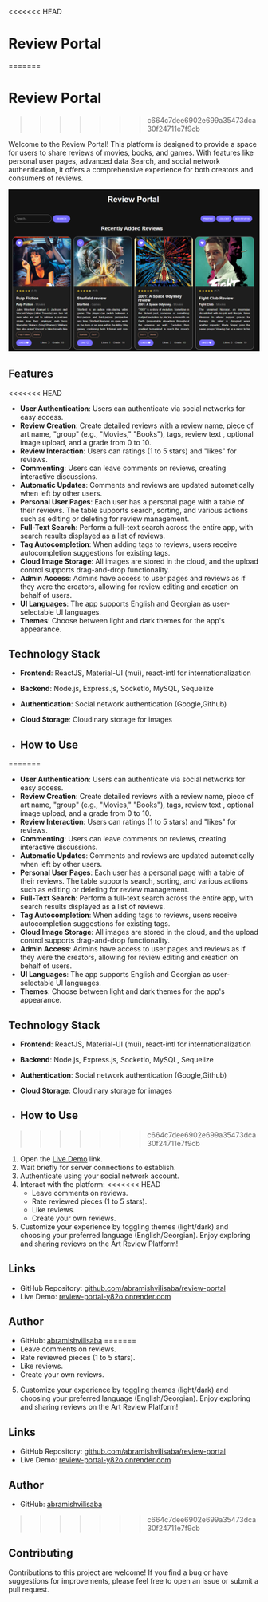 <<<<<<< HEAD
# Review Portal
=======
# Review Portal 
>>>>>>> c664c7dee6902e699a35473dca30f24711e7f9cb

Welcome to the Review Portal! This platform is designed to provide a space for users to share reviews of movies, books, and games. With features like personal user pages, advanced data Search, and social network authentication, it offers a comprehensive experience for both creators and consumers of reviews.

![App Preview](app-preview.png)

## Features

<<<<<<< HEAD
-   **User Authentication**: Users can authenticate via social networks for easy access.
-   **Review Creation**: Create detailed reviews with a review name, piece of art name, "group" (e.g., "Movies," "Books"), tags, review text , optional image upload, and a grade from 0 to 10.
-   **Review Interaction**: Users can ratings (1 to 5 stars) and "likes" for reviews.
-   **Commenting**: Users can leave comments on reviews, creating interactive discussions.
-   **Automatic Updates**: Comments and reviews are updated automatically when left by other users.
-   **Personal User Pages**: Each user has a personal page with a table of their reviews. The table supports search, sorting, and various actions such as editing or deleting for review management.
-   **Full-Text Search**: Perform a full-text search across the entire app, with search results displayed as a list of reviews.
-   **Tag Autocompletion**: When adding tags to reviews, users receive autocompletion suggestions for existing tags.
-   **Cloud Image Storage**: All images are stored in the cloud, and the upload control supports drag-and-drop functionality.
-   **Admin Access**: Admins have access to user pages and reviews as if they were the creators, allowing for review editing and creation on behalf of users.
-   **UI Languages**: The app supports English and Georgian as user-selectable UI languages.
-   **Themes**: Choose between light and dark themes for the app's appearance.

## Technology Stack

-   **Frontend**: ReactJS, Material-UI (mui), react-intl for internationalization
-   **Backend**: Node.js, Express.js, SocketIo, MySQL, Sequelize
-   **Authentication**: Social network authentication (Google,Github)
-   **Cloud Storage**: Cloudinary storage for images

-   ## How to Use

=======
- **User Authentication**: Users can authenticate via social networks for easy access.
- **Review Creation**: Create detailed reviews with a review name, piece of art name, "group" (e.g., "Movies," "Books"), tags, review text , optional image upload, and a grade from 0 to 10.
- **Review Interaction**: Users can ratings (1 to 5 stars) and "likes" for reviews.
- **Commenting**: Users can leave comments on reviews, creating interactive discussions.
- **Automatic Updates**: Comments and reviews are updated automatically when left by other users.
- **Personal User Pages**: Each user has a personal page with a table of their reviews. The table supports search, sorting, and various actions such as editing or deleting for review management.
- **Full-Text Search**: Perform a full-text search across the entire app, with search results displayed as a list of reviews.
- **Tag Autocompletion**: When adding tags to reviews, users receive autocompletion suggestions for existing tags.
- **Cloud Image Storage**: All images are stored in the cloud, and the upload control supports drag-and-drop functionality.
- **Admin Access**: Admins have access to user pages and reviews as if they were the creators, allowing for review editing and creation on behalf of users.
- **UI Languages**: The app supports English and Georgian as user-selectable UI languages.
- **Themes**: Choose between light and dark themes for the app's appearance.

## Technology Stack

- **Frontend**: ReactJS, Material-UI (mui), react-intl for internationalization
- **Backend**: Node.js, Express.js, SocketIo, MySQL, Sequelize
- **Authentication**: Social network authentication (Google,Github)
- **Cloud Storage**: Cloudinary storage for images

- ## How to Use
>>>>>>> c664c7dee6902e699a35473dca30f24711e7f9cb
1. Open the [Live Demo](https://review-portal-y82o.onrender.com) link.
2. Wait briefly for server connections to establish.
3. Authenticate using your social network account.
4. Interact with the platform:
<<<<<<< HEAD
    - Leave comments on reviews.
    - Rate reviewed pieces (1 to 5 stars).
    - Like reviews.
    - Create your own reviews.
5. Customize your experience by toggling themes (light/dark) and choosing your preferred language (English/Georgian).
   Enjoy exploring and sharing reviews on the Art Review Platform!

## Links

-   GitHub Repository: [github.com/abramishvilisaba/review-portal](https://github.com/abramishvilisaba/review-portal)
-   Live Demo: [review-portal-y82o.onrender.com](https://review-portal-y82o.onrender.com)

## Author

-   GitHub: [abramishvilisaba](https://github.com/abramishvilisaba)
=======
   - Leave comments on reviews.
   - Rate reviewed pieces (1 to 5 stars).
   - Like reviews.
   - Create your own reviews.
5. Customize your experience by toggling themes (light/dark) and choosing your preferred language (English/Georgian).
Enjoy exploring and sharing reviews on the Art Review Platform!

## Links

- GitHub Repository: [github.com/abramishvilisaba/review-portal](https://github.com/abramishvilisaba/review-portal)
- Live Demo: [review-portal-y82o.onrender.com](https://review-portal-y82o.onrender.com)

## Author

- GitHub: [abramishvilisaba](https://github.com/abramishvilisaba)
>>>>>>> c664c7dee6902e699a35473dca30f24711e7f9cb

## Contributing

Contributions to this project are welcome! If you find a bug or have suggestions for improvements, please feel free to open an issue or submit a pull request.
